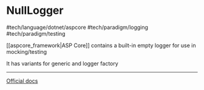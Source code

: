 # NullLogger

#tech/language/dotnet/aspcore #tech/paradigm/logging #tech/paradigm/testing

[[aspcore_framework|ASP Core]] contains a built-in empty logger for use in mocking/testing

It has variants for generic and logger factory

---

[Official docs](https://docs.microsoft.com/en-us/dotnet/api/microsoft.extensions.logging.abstractions?view=dotnet-plat-ext-3.0)

